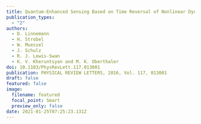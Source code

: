 ```yaml
---
title: Quantum-Enhanced Sensing Based on Time Reversal of Nonlinear Dynamics
publication_types:
  - "2"
authors:
  - D. Linnemann
  - H. Strobel
  - W. Muessel
  - J. Schulz
  - R. J. Lewis-Swan
  - K. V. Kheruntsyan and M. K. Oberthaler
doi: 10.1103/PhysRevLett.117.013001
publication: PHYSICAL REVIEW LETTERS, 2016, Vol. 117, 013001
draft: false
featured: false
image:
  filename: featured
  focal_point: Smart
  preview_only: false
date: 2021-01-25T07:25:23.131Z
---
```

